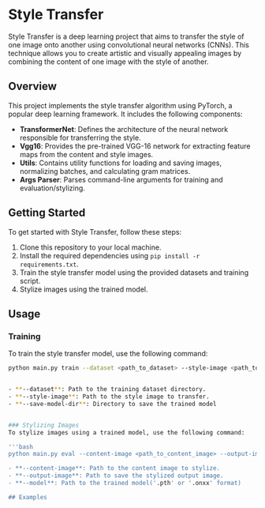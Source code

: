 # Style Transfer

Style Transfer is a deep learning project that aims to transfer the style of one image onto another using convolutional neural networks (CNNs). This technique allows you to create artistic and visually appealing images by combining the content of one image with the style of another.

## Overview

This project implements the style transfer algorithm using PyTorch, a popular deep learning framework. It includes the following components:

- **TransformerNet**: Defines the architecture of the neural network responsible for transferring the style.
- **Vgg16**: Provides the pre-trained VGG-16 network for extracting feature maps from the content and style images.
- **Utils**: Contains utility functions for loading and saving images, normalizing batches, and calculating gram matrices.
- **Args Parser**: Parses command-line arguments for training and evaluation/stylizing.

## Getting Started

To get started with Style Transfer, follow these steps:

1. Clone this repository to your local machine.
2. Install the required dependencies using `pip install -r requirements.txt`.
3. Train the style transfer model using the provided datasets and training script.
4. Stylize images using the trained model.

## Usage

### Training

To train the style transfer model, use the following command:

```bash
python main.py train --dataset <path_to_dataset> --style-image <path_to_style_image> --save-model-dir <path_to_save_model>


- **--dataset**: Path to the training dataset directory.
- **--style-image**: Path to the style image to transfer.
- **--save-model-dir**: Directory to save the trained model


### Stylizing Images
To stylize images using a trained model, use the following command:

'''bash
python main.py eval --content-image <path_to_content_image> --output-image <output_image_path> --model <path_to_model>

- **--content-image**: Path to the content image to stylize.
- **--output-image**: Path to save the stylized output image.
- **--model**: Path to the trained model('.pth' or '.onxx' format)

## Examples